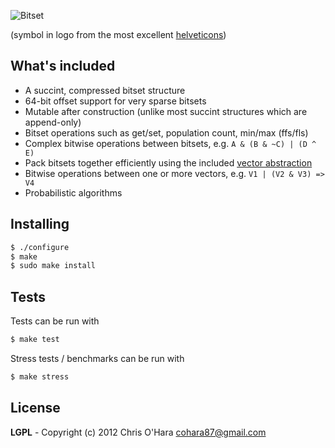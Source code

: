 ![Bitset](https://github.com/chriso/bitset/raw/master/bitset.png)

(symbol in logo from the most excellent [helveticons](http://helveticons.ch))

## What's included

- A succint, compressed bitset structure
- 64-bit offset support for very sparse bitsets
- Mutable after construction (unlike most succint structures which are append-only)
- Bitset operations such as get/set, population count, min/max (ffs/fls)
- Complex bitwise operations between bitsets, e.g. `A & (B & ~C) | (D ^ E)`
- Pack bitsets together efficiently using the included [vector
  abstraction](https://github.com/chriso/bitset/blob/master/include/bitset/vector.h#L7-25)
- Bitwise operations between one or more vectors, e.g. `V1 | (V2 & V3) => V4`
- Probabilistic algorithms

## Installing

```bash
$ ./configure
$ make
$ sudo make install
```

## Tests

Tests can be run with

```bash
$ make test
```

Stress tests / benchmarks can be run with

```bash
$ make stress
```

## License

**LGPL** - Copyright (c) 2012 Chris O'Hara <cohara87@gmail.com>

